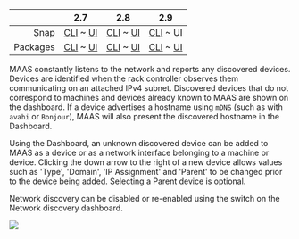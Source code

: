 <!-- deb-2-7-cli
||2.7|2.8|2.9|
|-----:|:-----:|:-----:|:-----:|
|Snap|[CLI](/t/network-discovery/2922) ~ [UI](/t/network-discovery/2923)|[CLI](/t/network-discovery/2924) ~ [UI](/t/network-discovery/2925)|[CLI](/t/network-discovery/2926) ~ [UI](/t/network-discovery/2927)|
|Packages|CLI ~ [UI](/t/network-discovery/2929)|[CLI](/t/network-discovery/2930) ~ [UI](/t/network-discovery/2931)|[CLI](/t/network-discovery/2932) ~ [UI](/t/network-discovery/2933)|
 deb-2-7-cli -->

<!-- deb-2-7-ui
||2.7|2.8|2.9|
|-----:|:-----:|:-----:|:-----:|
|Snap|[CLI](/t/network-discovery/2922) ~ [UI](/t/network-discovery/2923)|[CLI](/t/network-discovery/2924) ~ [UI](/t/network-discovery/2925)|[CLI](/t/network-discovery/2926) ~ [UI](/t/network-discovery/2927)|
|Packages|[CLI](/t/network-discovery/2928) ~ UI|[CLI](/t/network-discovery/2930) ~ [UI](/t/network-discovery/2931)|[CLI](/t/network-discovery/2932) ~ [UI](/t/network-discovery/2933)|
 deb-2-7-ui -->

<!-- deb-2-8-cli
||2.7|2.8|2.9|
|-----:|:-----:|:-----:|:-----:|
|Snap|[CLI](/t/network-discovery/2922) ~ [UI](/t/network-discovery/2923)|[CLI](/t/network-discovery/2924) ~ [UI](/t/network-discovery/2925)|[CLI](/t/network-discovery/2926) ~ [UI](/t/network-discovery/2927)|
|Packages|[CLI](/t/network-discovery/2928) ~ [UI](/t/network-discovery/2929)|CLI ~ [UI](/t/network-discovery/2931)|[CLI](/t/network-discovery/2932) ~ [UI](/t/network-discovery/2933)|
 deb-2-8-cli -->

<!-- deb-2-8-ui
||2.7|2.8|2.9|
|-----:|:-----:|:-----:|:-----:|
|Snap|[CLI](/t/network-discovery/2922) ~ [UI](/t/network-discovery/2923)|[CLI](/t/network-discovery/2924) ~ [UI](/t/network-discovery/2925)|[CLI](/t/network-discovery/2926) ~ [UI](/t/network-discovery/2927)|
|Packages|[CLI](/t/network-discovery/2928) ~ [UI](/t/network-discovery/2929)|[CLI](/t/network-discovery/2930) ~ UI|[CLI](/t/network-discovery/2932) ~ [UI](/t/network-discovery/2933)|
 deb-2-8-ui -->

<!-- deb-2-9-cli
||2.7|2.8|2.9|
|-----:|:-----:|:-----:|:-----:|
|Snap|[CLI](/t/network-discovery/2922) ~ [UI](/t/network-discovery/2923)|[CLI](/t/network-discovery/2924) ~ [UI](/t/network-discovery/2925)|[CLI](/t/network-discovery/2926) ~ [UI](/t/network-discovery/2927)|
|Packages|[CLI](/t/network-discovery/2928) ~ [UI](/t/network-discovery/2929)|[CLI](/t/network-discovery/2930) ~ [UI](/t/network-discovery/2931)|CLI ~ [UI](/t/network-discovery/2933)|
 deb-2-9-cli -->

<!-- deb-2-9-ui
||2.7|2.8|2.9|
|-----:|:-----:|:-----:|:-----:|
|Snap|[CLI](/t/network-discovery/2922) ~ [UI](/t/network-discovery/2923)|[CLI](/t/network-discovery/2924) ~ [UI](/t/network-discovery/2925)|[CLI](/t/network-discovery/2926) ~ [UI](/t/network-discovery/2927)|
|Packages|[CLI](/t/network-discovery/2928) ~ [UI](/t/network-discovery/2929)|[CLI](/t/network-discovery/2930) ~ [UI](/t/network-discovery/2931)|[CLI](/t/network-discovery/2932) ~ UI|
 deb-2-9-ui -->

<!-- snap-2-7-cli
||2.7|2.8|2.9|
|-----:|:-----:|:-----:|:-----:|
|Snap|CLI ~ [UI](/t/network-discovery/2923)|[CLI](/t/network-discovery/2924) ~ [UI](/t/network-discovery/2925)|[CLI](/t/network-discovery/2926) ~ [UI](/t/network-discovery/2927)|
|Packages|[CLI](/t/network-discovery/2928) ~ [UI](/t/network-discovery/2929)|[CLI](/t/network-discovery/2930) ~ [UI](/t/network-discovery/2931)|[CLI](/t/network-discovery/2932) ~ [UI](/t/network-discovery/2933)|
 snap-2-7-cli -->

<!-- snap-2-7-ui
||2.7|2.8|2.9|
|-----:|:-----:|:-----:|:-----:|
|Snap|[CLI](/t/network-discovery/2922) ~ UI|[CLI](/t/network-discovery/2924) ~ [UI](/t/network-discovery/2925)|[CLI](/t/network-discovery/2926) ~ [UI](/t/network-discovery/2927)|
|Packages|[CLI](/t/network-discovery/2928) ~ [UI](/t/network-discovery/2929)|[CLI](/t/network-discovery/2930) ~ [UI](/t/network-discovery/2931)|[CLI](/t/network-discovery/2932) ~ [UI](/t/network-discovery/2933)|
 snap-2-7-ui -->

<!-- snap-2-8-cli
||2.7|2.8|2.9|
|-----:|:-----:|:-----:|:-----:|
|Snap|[CLI](/t/network-discovery/2922) ~ [UI](/t/network-discovery/2923)|CLI ~ [UI](/t/network-discovery/2925)|[CLI](/t/network-discovery/2926) ~ [UI](/t/network-discovery/2927)|
|Packages|[CLI](/t/network-discovery/2928) ~ [UI](/t/network-discovery/2929)|[CLI](/t/network-discovery/2930) ~ [UI](/t/network-discovery/2931)|[CLI](/t/network-discovery/2932) ~ [UI](/t/network-discovery/2933)|
 snap-2-8-cli -->

<!-- snap-2-8-ui
||2.7|2.8|2.9|
|-----:|:-----:|:-----:|:-----:|
|Snap|[CLI](/t/network-discovery/2922) ~ [UI](/t/network-discovery/2923)|[CLI](/t/network-discovery/2924) ~ UI|[CLI](/t/network-discovery/2926) ~ [UI](/t/network-discovery/2927)|
|Packages|[CLI](/t/network-discovery/2928) ~ [UI](/t/network-discovery/2929)|[CLI](/t/network-discovery/2930) ~ [UI](/t/network-discovery/2931)|[CLI](/t/network-discovery/2932) ~ [UI](/t/network-discovery/2933)|
 snap-2-8-ui -->

<!-- snap-2-9-cli
||2.7|2.8|2.9|
|-----:|:-----:|:-----:|:-----:|
|Snap|[CLI](/t/network-discovery/2922) ~ [UI](/t/network-discovery/2923)|[CLI](/t/network-discovery/2924) ~ [UI](/t/network-discovery/2925)|CLI ~ [UI](/t/network-discovery/2927)|
|Packages|[CLI](/t/network-discovery/2928) ~ [UI](/t/network-discovery/2929)|[CLI](/t/network-discovery/2930) ~ [UI](/t/network-discovery/2931)|[CLI](/t/network-discovery/2932) ~ [UI](/t/network-discovery/2933)|
 snap-2-9-cli -->

||2.7|2.8|2.9|
|-----:|:-----:|:-----:|:-----:|
|Snap|[CLI](/t/network-discovery/2922) ~ [UI](/t/network-discovery/2923)|[CLI](/t/network-discovery/2924) ~ [UI](/t/network-discovery/2925)|[CLI](/t/network-discovery/2926) ~ UI|
|Packages|[CLI](/t/network-discovery/2928) ~ [UI](/t/network-discovery/2929)|[CLI](/t/network-discovery/2930) ~ [UI](/t/network-discovery/2931)|[CLI](/t/network-discovery/2932) ~ [UI](/t/network-discovery/2933)|

<!-- snap-2-7-cli snap-2-8-cli snap-2-9-cli deb-2-7-cli deb-2-8-cli deb-2-9-cli
MAAS constantly listens to the network and reports any discovered devices. Devices are identified when the rack controller observes them communicating on an attached IPv4 subnet. Discovered devices that do not correspond to machines and devices already known to MAAS are shown on the dashboard. If a device advertises a hostname using `mDNS` (such as with `avahi` or `Bonjour`), MAAS will also present the discovered hostname when listing devices..

An unknown discovered device can be added to MAAS as a device or as a network interface belonging to a machine or device. Clicking the down arrow to the right of a new device allows values such as 'Type', 'Domain', 'IP Assignment' and 'Parent' to be changed prior to the device being added. Selecting a Parent device is optional.

To enable network discovery, enter the following at the command line:

```
maas admin maas set-config name=network_discovery value="enabled"
```

Network discovery can be disabled or re-enabled at any time with this CLI command.
snap-2-7-cli snap-2-8-cli snap-2-9-cli deb-2-7-cli deb-2-8-cli deb-2-9-cli -->

MAAS constantly listens to the network and reports any discovered devices. Devices are identified when the rack controller observes them communicating on an attached IPv4 subnet. Discovered devices that do not correspond to machines and devices already known to MAAS are shown on the dashboard. If a device advertises a hostname using `mDNS` (such as with `avahi` or `Bonjour`), MAAS will also present the discovered hostname in the Dashboard.

Using the Dashboard, an unknown discovered device can be added to MAAS as a device or as a network interface belonging to a machine or device. Clicking the down arrow to the right of a new device allows values such as 'Type', 'Domain', 'IP Assignment' and 'Parent' to be changed prior to the device being added. Selecting a Parent device is optional.

Network discovery can be disabled or re-enabled using the switch on the Network discovery dashboard.

<a href="https://assets.ubuntu.com/v1/1782e4aa-installconfig-networking__2.4_discovery.png" target = "_blank"><img src="https://assets.ubuntu.com/v1/1782e4aa-installconfig-networking__2.4_discovery.png"></a>